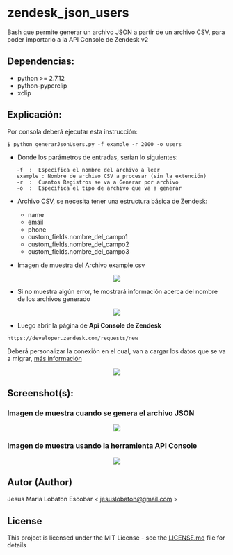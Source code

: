 # zendesk_json_users
Bash que permite generar un archivo JSON a partir de un archivo CSV, para poder importarlo a la API Console de Zendesk v2

## Dependencias:

* python >=  2.7.12
* python-pyperclip
* xclip

## Explicación:
 Por consola deberá ejecutar esta instrucción:
``` 
$ python generarJsonUsers.py -f example -r 2000 -o users
``` 
* Donde los parámetros de entradas, serian lo siguientes:
```
   -f  :  Especifica el nombre del archivo a leer
   example : Nombre de archivo CSV a procesar (sin la extención)
   -r  :  Cuantos Registros se va a Generar por archivo
   -o  :  Especifica el tipo de archivo que va a generar
```

* Archivo CSV, se necesita tener una estructura básica de Zendesk:
  * name
  * email
  * phone
  * custom_fields.nombre_del_campo1
  * custom_fields.nombre_del_campo2
  * custom_fields.nombre_del_campo3

* Imagen de muestra del Archivo example.csv
<p align="center">
<img src="http://www.seguridadsistema.com.ve/github/zendesk/users/img/csv.png" />
</p>

* Si no muestra algún error, te mostrará información acerca del nombre de los archivos generado
<p align="center">
<img src="http://www.seguridadsistema.com.ve/github/zendesk/users/img/console1.png" />
</p>

 * Luego abrir la página de **Api Console de Zendesk**
 
 ```
 https://developer.zendesk.com/requests/new

```
 Deberá personalizar la conexión en el cual, van a cargar los datos que se va a migrar, [más información](https://)
<p align="center">
<img src="http://www.seguridadsistema.com.ve/github/zendesk/users/img/apiconsole.png" />
</p>

 
## Screenshot(s):

### Imagen de muestra cuando se genera el archivo JSON
<p align="center">
<img src="http://www.seguridadsistema.com.ve/github/zendesk/users/img/json.png" />
</p>

### Imagen de muestra usando la herramienta API Console
<p align="center">
<img src="http://www.seguridadsistema.com.ve/github/zendesk/users/img/apiconsole.png" />
</p>


## Autor (Author)

  Jesus Maria Lobaton Escobar < jesuslobaton@gmail.com >

## License

This project is licensed under the MIT License - see the [LICENSE.md](LICENSE.md) file for details

